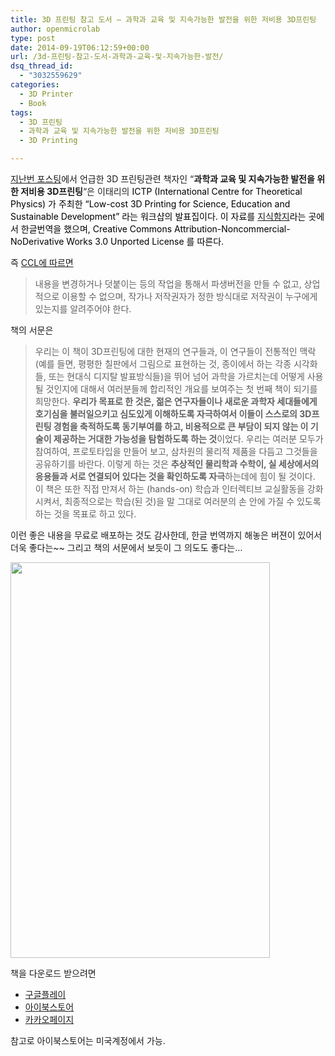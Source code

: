 ```yaml
---
title: 3D 프린팅 참고 도서 – 과학과 교육 및 지속가능한 발전을 위한 저비용 3D프린팅
author: openmicrolab
type: post
date: 2014-09-19T06:12:59+00:00
url: /3d-프린팅-참고-도서-과학과-교육-및-지속가능한-발전/
dsq_thread_id:
  - "3032559629"
categories:
  - 3D Printer
  - Book
tags:
  - 3D 프린팅
  - 과학과 교육 및 지속가능한 발전을 위한 저비용 3D프린팅
  - 3D Printing

---
```

<a href="http://openmicrolab.com/3d-%ED%94%84%EB%A6%B0%ED%84%B0-%EA%B4%80%EB%A0%A8-%EC%9A%A9%EC%96%B4-%EC%A0%95%EB%A6%AC/" target="_blank">지난번 포스팅</a>에서 언급한 3D 프린팅관련 책자인 <span style="color: #222222;">“</span>**과학과 교육 및 지속가능한 발전을 위한 저비용 3D프린팅**<span style="color: #222222;">“은 이태리의 <span style="color: #000000;">ICTP (International Centre for Theoretical Physics) 가 주최한 &#8220;Low-cost 3D Printing for Science, Education and Sustainable Development&#8221; 라는 워크샵의 발표집이다. 이 자료를 <a href="http://knowledgebasin.com/index.php?" target="_blank">지식함지</a>라는 곳에서 한글번역을 했으며, Creative Commons Attribution-Noncommercial-NoDerivative Works 3.0 Unported License 를 따른다.</span></span>

즉 <a href="https://creativecommons.org/licenses/by-nc-nd/3.0/deed.ko" target="_blank">CCL에 따르면 </a>

> 내용을 변경하거나 덧붙이는 등의 작업을 통해서 파생버전을 만들 수 없고, 상업적으로 이용할 수 없으며, 작가나 저작권자가 정한 방식대로 저작권이 누구에게 있는지를 알려주어야 한다.

책의 서문은

> 우리는 이 책이 3D프린팅에 대한 현재의 연구들과, 이 연구들이 전통적인 맥락 (예를 들면, 평평한 칠판에서 그림으로 표현하는 것, 종이에서 하는 각종 시각화들, 또는 현대식 디지탈 발표방식들)을 뛰어 넘어 과학을 가르치는데 어떻게 사용될 것인지에 대해서 여러분들께 합리적인 개요를 보여주는 첫 번째 책이 되기를 희망한다. **우리가 목표로 한 것은, 젊은 연구자들이나 새로운 과학자 세대들에게 호기심을 불러일으키고 심도있게 이해하도록 자극하여서 이들이 스스로의 3D프린팅 경험을 축적하도록 동기부여를 하고, 비용적으로 큰 부담이 되지 않는 이 기술이 제공하는 거대한 가능성을 탐험하도록 하는 것**이었다. 우리는 여러분 모두가 참여하여, 프로토타입을 만들어 보고, 삼차원의 물리적 제품을 다듬고 그것들을 공유하기를 바란다. 이렇게 하는 것은 **추상적인 물리학과 수학이, 실 세상에서의 응용들과 서로 연결되어 있다는 것을 확인하도록 자극**하는데에 힘이 될 것이다. 이 책은 또한 직접 만져서 하는 (hands-on) 학습과 인터렉티브 교실활동을 강화시켜서, 최종적으로는 학습(된 것)을 말 그대로 여러분의 손 안에 가질 수 있도록 하는 것을 목표로 하고 있다.

이런 좋은 내용을 무료로 배포하는 것도 감사한데, 한글 번역까지 해놓은 버젼이 있어서 더욱 좋다는~~ 그리고 책의 서문에서 보듯이 그 의도도 좋다는&#8230;

<img loading="lazy" class="alignnone" src="http://openmicrolab.cdn2.cafe24.com/%EA%B3%BC%ED%95%99%EA%B3%BC%20%EA%B5%90%EC%9C%A1%20%EB%B0%8F%20%EC%A7%80%EC%86%8D%EA%B0%80%EB%8A%A5%ED%95%9C%20%EB%B0%9C%EC%A0%84%EC%9D%84%20%EC%9C%84%ED%95%9C%20%EC%A0%80%EB%B9%84%EC%9A%A9%203D%ED%94%84%EB%A6%B0%ED%8C%85.jpg" alt="" width="415" height="633" /> 

책을 다운로드 받으려면

  * <a href="https://play.google.com/store/books/details?id=PVX_AAAAQBAJ" target="_blank">구글플레이</a>
  * <a href="https://itunes.apple.com/us/book/gwahaggwa-gyoyug-mich-jisogganeunghan/id715388693?ls=1" target="_blank">아이북스토어</a>
  * <a href="http://page.kakao.com/link/34353448" target="_blank">카카오페이지</a>

참고로 아이북스토어는 미국계정에서 가능.